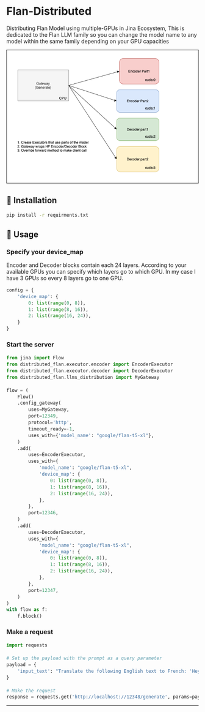 # Flan-Distributed
Distributing Flan Model using multiple-GPUs in Jina Ecosystem, This is dedicated to the Flan LLM family 
so you can change the model name to any model within the same family depending on your GPU capacities

<p align="center">
<img src=".github/architecture.png" alt="architecture">
</p>


## 💾 Installation

```bash
pip install -r requirments.txt
```

## 🚌 Usage

### Specify your device_map

Encoder and Decoder blocks contain each 24 layers. According to your available GPUs
you can specify which layers go to which GPU. In my case I have 3 GPUs so every 8 layers 
go to one GPU. 

```python
config = {
    'device_map': {
        0: list(range(0, 8)),
        1: list(range(8, 16)),
        2: list(range(16, 24)),
    }
}
```

### Start the server 

```python
from jina import Flow
from distributed_flan.executor.encoder import EncoderExecutor
from distributed_flan.executor.decoder import DecoderExecutor
from distributed_flan.llms_distribution import MyGateway

flow = (
    Flow()
    .config_gateway(
        uses=MyGateway,
        port=12349,
        protocol='http',
        timeout_ready=-1,
        uses_with={'model_name': "google/flan-t5-xl"},
    )
    .add(
        uses=EncoderExecutor,
        uses_with={
            'model_name': "google/flan-t5-xl",
            'device_map': {
                0: list(range(0, 8)),
                1: list(range(8, 16)),
                2: list(range(16, 24)),
            },
        },
        port=12346,
    )
    .add(
        uses=DecoderExecutor,
        uses_with={
            'model_name': "google/flan-t5-xl",
            'device_map': {
                0: list(range(0, 8)),
                1: list(range(8, 16)),
                2: list(range(16, 24)),
            },
        },
        port=12347,
    )
)
with flow as f:
    f.block()
```

### Make a request
```python
import requests

# Set up the payload with the prompt as a query parameter
payload = {
    'input_text': "Translate the following English text to French: 'Hey, how are you?'"
}

# Make the request
response = requests.get('http://localhost://12348/generate', params=payload)
```
---

